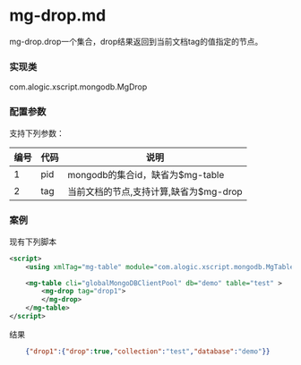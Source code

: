 mg-drop.md
=======

mg-drop.drop一个集合，drop结果返回到当前文档tag的值指定的节点。

### 实现类

com.alogic.xscript.mongodb.MgDrop

### 配置参数

支持下列参数：

| 编号 | 代码 | 说明 |
| ---- | ---- | ---- |
| 1 | pid | mongodb的集合id，缺省为$mg-table |
| 2 | tag | 当前文档的节点,支持计算,缺省为$mg-drop |




### 案例

现有下列脚本

```xml
<script>
	<using xmlTag="mg-table" module="com.alogic.xscript.mongodb.MgTable" />

	<mg-table cli="globalMongoDBClientPool" db="demo" table="test" >
		<mg-drop tag="drop1">
		</mg-drop>
	</mg-table>
</script>
```

结果

```json
	{"drop1":{"drop":true,"collection":"test","database":"demo"}}
```
